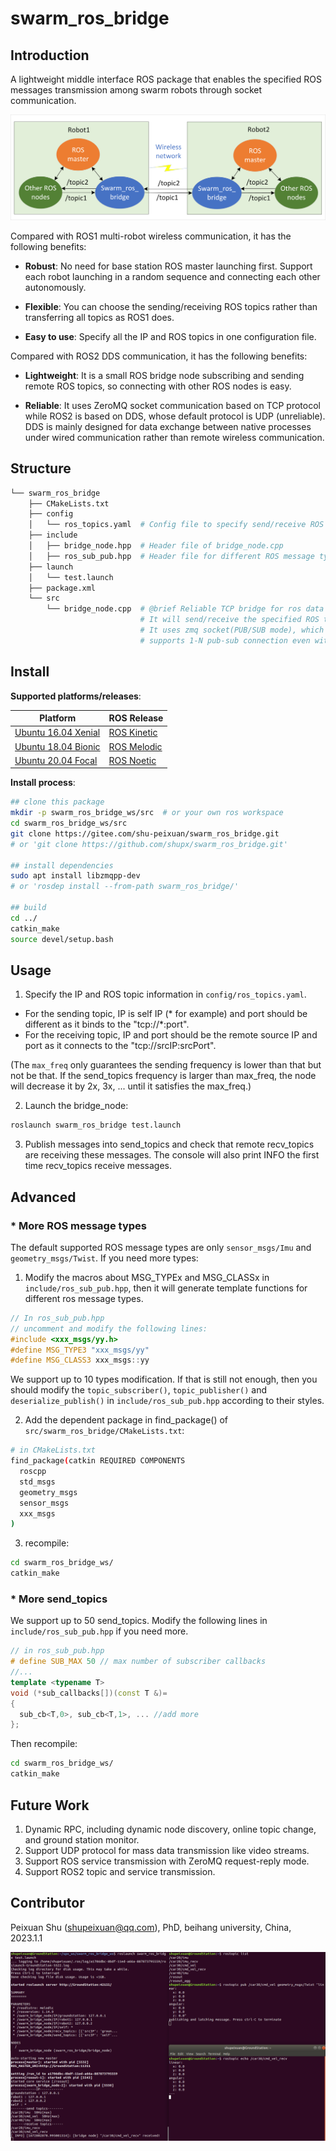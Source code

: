# swarm_ros_bridge

## Introduction

A lightweight middle interface ROS package that enables the specified ROS messages transmission among swarm robots through socket communication.

![framework](pictures/swarm_ros_bridge_framework.png)

Compared with ROS1 multi-robot wireless communication, it has the following benefits:

-  **Robust**: No need for base station ROS master launching first. Support each robot launching in a random sequence and connecting each other autonomously.

-  **Flexible**:  You can choose the sending/receiving ROS topics rather than transferring all topics as ROS1 does.

-  **Easy to use**:  Specify all the IP and ROS topics in one configuration file.

Compared with ROS2 DDS communication, it has the following benefits:

-  **Lightweight**: It is a small ROS bridge node subscribing and sending remote ROS topics, so connecting with other ROS nodes is easy.

-  **Reliable**: It uses ZeroMQ socket communication based on TCP protocol while ROS2 is based on DDS, whose default protocol is UDP (unreliable). DDS is mainly designed for data exchange between native processes under wired communication rather than remote wireless communication.


## Structure

```bash
└── swarm_ros_bridge
    ├── CMakeLists.txt
    ├── config
    │   └── ros_topics.yaml  # Config file to specify send/receive ROS topics
    ├── include
    │   ├── bridge_node.hpp  # Header file of bridge_node.cpp
    │   ├── ros_sub_pub.hpp  # Header file for different ROS message type.
    ├── launch
    │   └── test.launch
    ├── package.xml
    └── src
        └── bridge_node.cpp  # @brief Reliable TCP bridge for ros data transfer in unstable network.
                             # It will send/receive the specified ROS topics in ../config/ros_topics.yaml
                             # It uses zmq socket(PUB/SUB mode), which reconnects others autonomously and
                             # supports 1-N pub-sub connection even with TCP protocol.
```


## Install

**Supported platforms/releases**:

| Platform                                                   | ROS Release                                                    |
| ---------------------------------------------------------- | -------------------------------------------------------------- |
| [Ubuntu 16.04 Xenial](https://releases.ubuntu.com/16.04.4/) | [ROS Kinetic](https://wiki.ros.org/kinetic/Installation/Ubuntu) |
| [Ubuntu 18.04 Bionic](https://releases.ubuntu.com/18.04/) | [ROS Melodic](https://wiki.ros.org/melodic/Installation/Ubuntu) |
| [Ubuntu 20.04 Focal](https://releases.ubuntu.com/20.04/) | [ROS Noetic](https://wiki.ros.org/noetic/Installation/Ubuntu) |

**Install process**:

```bash
## clone this package
mkdir -p swarm_ros_bridge_ws/src  # or your own ros workspace
cd swarm_ros_bridge_ws/src
git clone https://gitee.com/shu-peixuan/swarm_ros_bridge.git
# or 'git clone https://github.com/shupx/swarm_ros_bridge.git'

## install dependencies
sudo apt install libzmqpp-dev
# or 'rosdep install --from-path swarm_ros_bridge/'

## build
cd ../
catkin_make
source devel/setup.bash
```


## Usage

1. Specify the IP and ROS topic information in `config/ros_topics.yaml`. 

- For the sending topic, IP is self IP (* for example) and port should be different as it binds to the "tcp://*:port". 
- For the receiving topic, IP and port should be the remote source IP and port as it connects to the "tcp://srcIP:srcPort".

(The `max_freq` only guarantees the sending frequency is lower than that but not be that. If the send_topics frequency is larger than max_freq, the node will decrease it by 2x, 3x, ... until it satisfies the max_freq.)

2. Launch the bridge_node:

```bash
roslaunch swarm_ros_bridge test.launch
```

3. Publish messages into send_topics and check that remote recv_topics are receiving these messages. The console will also print INFO the first time recv_topics receive messages.


## Advanced

### * More ROS message types

The default supported ROS message types are only `sensor_msgs/Imu` and `geometry_msgs/Twist`. If you need more types:

1. Modify the macros about MSG_TYPEx and MSG_CLASSx in `include/ros_sub_pub.hpp`, then it will generate template functions for different ros message types.  

```cpp
// In ros_sub_pub.hpp
// uncomment and modify the following lines:
#include <xxx_msgs/yy.h>
#define MSG_TYPE3 "xxx_msgs/yy"
#define MSG_CLASS3 xxx_msgs::yy
```

We support up to 10 types modification. If that is still not enough, then you should modify the `topic_subscriber()`, `topic_publisher()` and `deserialize_publish()` in `include/ros_sub_pub.hpp` according to their styles.

2. Add the dependent package in find_package() of `src/swarm_ros_bridge/CMakeLists.txt`:

```sh
# in CMakeLists.txt
find_package(catkin REQUIRED COMPONENTS
  roscpp
  std_msgs
  geometry_msgs
  sensor_msgs
  xxx_msgs
)
```

3. recompile:

```bash
cd swarm_ros_bridge_ws/
catkin_make
```

### * More send_topics

We support up to 50 send_topics. Modify the following lines in `include/ros_sub_pub.hpp` if you need more.

```cpp
// in ros_sub_pub.hpp
# define SUB_MAX 50 // max number of subscriber callbacks
//...
template <typename T>
void (*sub_callbacks[])(const T &)=
{
  sub_cb<T,0>, sub_cb<T,1>, ... //add more
};

```

Then recompile:

```bash
cd swarm_ros_bridge_ws/
catkin_make
```

## Future Work

1.  Dynamic RPC, including dynamic node discovery, online topic change, and ground station monitor.
2.  Support UDP protocol for mass data transmission like video streams. 
3.  Support ROS service transmission with ZeroMQ request-reply mode.
4.  Support ROS2 topic and service transmission.


## Contributor

Peixuan Shu (shupeixuan@qq.com), PhD, beihang university, China, 2023.1.1

![img1](pictures/img1.png)
